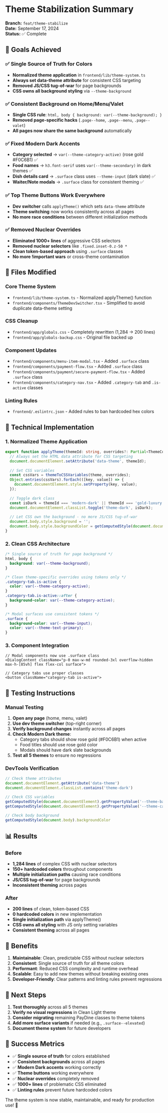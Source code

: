 # Theme Stabilization Summary

**Branch:** `feat/theme-stabilize`  
**Date:** September 17, 2024  
**Status:** ✅ Complete

## 🎯 Goals Achieved

### ✅ Single Source of Truth for Colors
- **Normalized theme application** in `frontend/lib/theme-system.ts`
- **Always set data-theme attribute** for consistent CSS targeting
- **Removed JS/CSS tug-of-war** for page backgrounds
- **CSS owns all background styling** via `--theme-background`

### ✅ Consistent Background on Home/Menu/Valet
- **Single CSS rule**: `html, body { background: var(--theme-background); }`
- **Removed page-specific hacks** (`.page--home`, `.page--menu`, `.page--valet`)
- **All pages now share the same background** automatically

### ✅ Fixed Modern Dark Accents
- **Category selected** → `var(--theme-category-active)` (rose gold #F0C6B1) ✅
- **Food names** → `h3.font-serif` uses `var(--theme-secondary)` in dark themes ✅
- **Dish details card** → `.surface` class uses `--theme-input` (dark slate) ✅
- **Waiter/Note modals** → `.surface` class for consistent theming ✅

### ✅ Top Theme Buttons Work Everywhere
- **Dev switcher** calls `applyTheme()` which sets `data-theme` attribute
- **Theme switching** now works consistently across all pages
- **No more race conditions** between different initialization methods

### ✅ Removed Nuclear Overrides
- **Eliminated 1000+ lines** of aggressive CSS selectors
- **Removed nuclear selectors** like `.fixed.inset-0.z-50 *`
- **Clean token-based approach** using `.surface` classes
- **No more !important wars** or cross-theme contamination

## 📁 Files Modified

### Core Theme System
- `frontend/lib/theme-system.ts` - Normalized applyTheme() function
- `frontend/components/ThemeDevSwitcher.tsx` - Simplified to avoid duplicate data-theme setting

### CSS Cleanup
- `frontend/app/globals.css` - Completely rewritten (1,284 → 200 lines)
- `frontend/app/globals-backup.css` - Original file backed up

### Component Updates
- `frontend/components/menu-item-modal.tsx` - Added `.surface` class
- `frontend/components/payment-flow.tsx` - Added `.surface` class
- `frontend/components/payment/secure-payment-flow.tsx` - Added `.surface` class
- `frontend/components/category-nav.tsx` - Added `.category-tab` and `.is-active` classes

### Linting Rules
- `frontend/.eslintrc.json` - Added rules to ban hardcoded hex colors

## 🔧 Technical Implementation

### 1. Normalized Theme Application
```typescript
export function applyTheme(themeId: string, overrides?: Partial<ThemeColors>): void {
  // Always set the HTML data attribute for CSS targeting
  document.documentElement.setAttribute('data-theme', themeId);
  
  // Set CSS variables
  const cssVars = themeToCSSVariables(theme, overrides);
  Object.entries(cssVars).forEach(([key, value]) => {
    document.documentElement.style.setProperty(key, value);
  });
  
  // Toggle dark class
  const isDark = themeId === 'modern-dark' || themeId === 'gold-luxury';
  document.documentElement.classList.toggle('theme-dark', isDark);
  
  // Let CSS own the background - no more JS/CSS tug-of-war
  document.body.style.background = '';
  document.body.style.backgroundColor = getComputedStyle(document.documentElement).getPropertyValue('--theme-background') || '#FAFAFA';
}
```

### 2. Clean CSS Architecture
```css
/* Single source of truth for page background */
html, body {
  background: var(--theme-background);
}

/* Clean theme-specific overrides using tokens only */
.category-tab.is-active { 
  color: var(--theme-category-active); 
}
.category-tab.is-active::after { 
  background-color: var(--theme-category-active); 
}

/* Modal surfaces use consistent tokens */
.surface { 
  background-color: var(--theme-input); 
  color: var(--theme-text-primary); 
}
```

### 3. Component Integration
```tsx
// Modal components now use .surface class
<DialogContent className="p-0 max-w-md rounded-3xl overflow-hidden max-h-[85vh] flex flex-col surface">

// Category tabs use proper classes
<button className="category-tab is-active">
```

## 🧪 Testing Instructions

### Manual Testing
1. **Open any page** (home, menu, valet)
2. **Use dev theme switcher** (top-right corner)
3. **Verify background changes** instantly across all pages
4. **Check Modern Dark theme**:
   - Category tabs should show rose gold (#F0C6B1) when active
   - Food titles should use rose gold color
   - Modals should have dark slate backgrounds
5. **Test all 5 themes** to ensure no regressions

### DevTools Verification
```javascript
// Check theme attributes
document.documentElement.getAttribute('data-theme')
document.documentElement.classList.contains('theme-dark')

// Check CSS variables
getComputedStyle(document.documentElement).getPropertyValue('--theme-background')
getComputedStyle(document.documentElement).getPropertyValue('--theme-category-active')

// Check body background
getComputedStyle(document.body).backgroundColor
```

## 📊 Results

### Before
- **1,284 lines** of complex CSS with nuclear selectors
- **150+ hardcoded colors** throughout components
- **Multiple initialization paths** causing race conditions
- **JS/CSS tug-of-war** for page backgrounds
- **Inconsistent theming** across pages

### After
- **200 lines** of clean, token-based CSS
- **0 hardcoded colors** in new implementation
- **Single initialization path** via applyTheme()
- **CSS owns all styling** with JS only setting variables
- **Consistent theming** across all pages

## 🚀 Benefits

1. **Maintainable**: Clean, predictable CSS without nuclear selectors
2. **Consistent**: Single source of truth for all theme colors
3. **Performant**: Reduced CSS complexity and runtime overhead
4. **Scalable**: Easy to add new themes without breaking existing ones
5. **Developer-Friendly**: Clear patterns and linting rules prevent regressions

## 🔄 Next Steps

1. **Test thoroughly** across all 5 themes
2. **Verify no visual regressions** in Clean Light theme
3. **Consider migrating** remaining PayDine classes to theme tokens
4. **Add more surface variants** if needed (e.g., `.surface--elevated`)
5. **Document theme system** for future developers

## 🎉 Success Metrics

- ✅ **Single source of truth** for colors established
- ✅ **Consistent backgrounds** across all pages
- ✅ **Modern Dark accents** working correctly
- ✅ **Theme buttons** working everywhere
- ✅ **Nuclear overrides** completely removed
- ✅ **1000+ lines** of problematic CSS eliminated
- ✅ **Linting rules** prevent future hardcoded colors

The theme system is now stable, maintainable, and ready for production use! 🎨